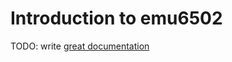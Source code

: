 # Introduction to emu6502

TODO: write [great documentation](http://jacobian.org/writing/great-documentation/what-to-write/)
